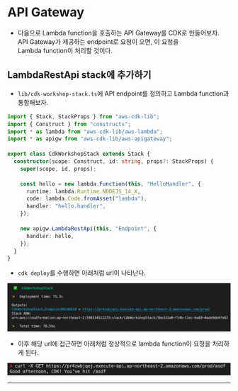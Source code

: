 # API Gateway

- 다음으로 Lambda function을 호출하는 API Gateway를 CDK로 만들어보자. API Gateway가 제공하는 endpoint로 요청이 오면, 이 요청을  
  Lambda function이 처리할 것이다.

## LambdaRestApi stack에 추가하기

- `lib/cdk-workshop-stack.ts`에 API endpoint를 정의하고 Lambda function과 통합해보자.

```ts
import { Stack, StackProps } from "aws-cdk-lib";
import { Construct } from "constructs";
import * as lambda from "aws-cdk-lib/aws-lambda";
import * as apigw from "aws-cdk-lib/aws-apigateway";

export class CdkWorkshopStack extends Stack {
  constructor(scope: Construct, id: string, props?: StackProps) {
    super(scope, id, props);

    const hello = new lambda.Function(this, "HelloHandler", {
      runtime: lambda.Runtime.NODEJS_14_X,
      code: lambda.Code.fromAsset("lambda"),
      handler: "hello.handler",
    });

    new apigw.LambdaRestApi(this, "Endpoint", {
      handler: hello,
    });
  }
}
```

- `cdk deploy`를 수행하면 아래처럼 url이 나타난다.

![picture 34](/images/AWS_CDK_2_6.png)

- 이후 해당 url에 접근하면 아래처럼 정상적으로 lambda function이 요청을 처리하게 된다.

![picture 35](/images/AWS_CDK_2_7.png)

---

